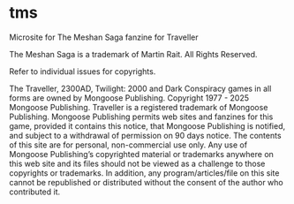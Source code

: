 # tms
Microsite for The Meshan Saga fanzine for Traveller

The Meshan Saga is a trademark of Martin Rait.
All Rights Reserved.

Refer to individual issues for copyrights.

The Traveller, 2300AD, Twilight: 2000 and Dark
Conspiracy games in all forms are owned by Mongoose
Publishing. Copyright 1977 - 2025 Mongoose
Publishing. Traveller is a registered trademark of
Mongoose Publishing. Mongoose Publishing permits
web sites and fanzines for this game, provided it
contains this notice, that Mongoose Publishing is
notified, and subject to a withdrawal of permission on 90
days notice. The contents of this site are for personal,
non-commercial use only. Any use of Mongoose
Publishing’s copyrighted material or trademarks
anywhere on this web site and its files should not be
viewed as a challenge to those copyrights or
trademarks. In addition, any program/articles/file on this
site cannot be republished or distributed without the
consent of the author who contributed it.